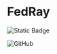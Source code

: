 # FedRay

![Static Badge](https://img.shields.io/badge/FedRay-you_are_the_best!-blue)

![GitHub](https://img.shields.io/github/license/lokinko/FedRay)